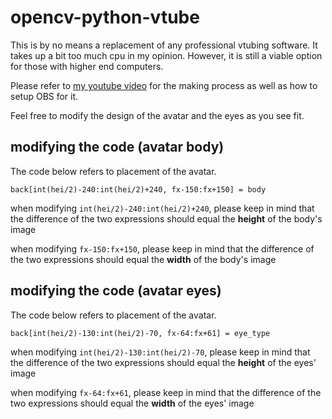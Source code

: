 # opencv-python-vtube
This is by no means a replacement of any professional vtubing software. It takes up a bit too much cpu in my opinion.
However, it is still a viable option for those with higher end computers. 

Please refer to [my youtube video](https://youtu.be/GYaLzUzbNPg) for the making process as well as how to setup OBS for it.

Feel free to modify the design of the avatar and the eyes as you see fit.

## modifying the code (avatar body)
The code below refers to placement of the avatar.

`back[int(hei/2)-240:int(hei/2)+240, fx-150:fx+150] = body`

when modifying `int(hei/2)-240:int(hei/2)+240`, please keep in mind that the difference of the two expressions should equal the **height** of the body's image

when modifying `fx-150:fx+150`, please keep in mind that the difference of the two expressions should equal the **width** of the body's image

## modifying the code (avatar eyes)

The code below refers to placement of the avatar.

`back[int(hei/2)-130:int(hei/2)-70, fx-64:fx+61] = eye_type`

when modifying `int(hei/2)-130:int(hei/2)-70`, please keep in mind that the difference of the two expressions should equal the **height** of the eyes' image

when modifying `fx-64:fx+61`, please keep in mind that the difference of the two expressions should equal the **width** of the eyes' image
